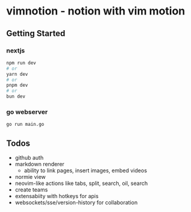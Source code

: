# vimnotion - notion with vim motion

## Getting Started
### nextjs
```bash
npm run dev
# or
yarn dev
# or
pnpm dev
# or
bun dev
```

### go webserver
```bash
go run main.go
```

## Todos
- github auth
- markdown renderer
  - ability to link pages, insert images, embed videos
- normie view
- neovim-like actions like tabs, split, search, oil, search
- create teams
- extensabiity with hotkeys for apis
- websockets/sse/version-history for collaboration
